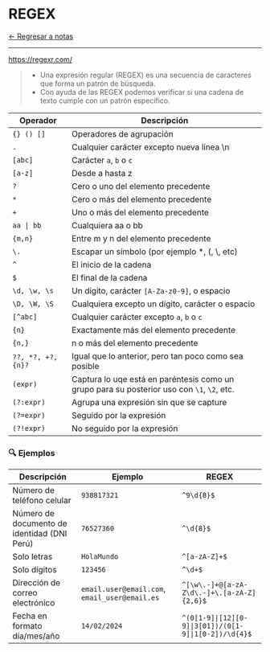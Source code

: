 # REGEX

[← Regresar a notas](./../../../../../../resources/readmes/README.md) <br>

---

https://regexr.com/

> - Una expresión regular (REGEX) es una secuencia de caracteres que forma un patrón de búsqueda.
> - Con ayuda de las REGEX podemos verificar si una cadena de texto cumple con un patrón específico.

| Operador           | Descripción                                                                                | 
|--------------------|--------------------------------------------------------------------------------------------|
| `{} () []`         | Operadores de agrupación                                                                   |
| `.`                | Cualquier carácter excepto nueva línea \n                                                  |
| `[abc]`            | Carácter `a`, `b` o `c`                                                                    |
| `[a-z]`            | Desde a hasta z                                                                            |
| `?`                | Cero o uno del elemento precedente                                                         |
| `*`                | Cero o más del elemento precedente                                                         |
| `+`                | Uno o más del elemento precedente                                                          |
| `aa \| bb`         | Cualquiera aa o bb                                                                         |
| `{m,n}`            | Entre m y n del elemento precedente                                                        |
| `\.`               | Escapar un símbolo (por ejemplo \*, \(, \\, etc)                                           |
| `^`                | El inicio de la cadena                                                                     |
| `$`                | El final de la cadena                                                                      |
| `\d, \w, \s`       | Un dígito, carácter `[A-Za-z0-9]`, o espacio                                               |
| `\D, \W, \S`       | Cualquiera excepto un dígito, carácter o espacio                                           |
| `[^abc]`           | Cualquier carácter excepto `a`, `b` o `c`                                                  |
| `{n}`              | Exactamente más del elemento precedente                                                    |
| `{n,}`             | n o más del elemento precedente                                                            |
| `??, *?, +?, {n}?` | Igual que lo anterior, pero tan poco como sea posible                                      |
| `(expr)`           | Captura lo uqe está en paréntesis como un grupo para su posterior uso con `\1`, `\2`, etc. |
| `(?:expr)`         | Agrupa una expresión sin que se capture                                                    |
| `(?=expr)`         | Seguido por la expresión                                                                   |
| `(?!expr)`         | No seguido por la expresión                                                                |

### 🔍 Ejemplos

| Descripción                                 | Ejemplo                                       | REGEX                                                 |
|---------------------------------------------|-----------------------------------------------|-------------------------------------------------------|
| Número de teléfono celular                  | `938817321`                                   | `^9\d{8}$`                                            |
| Número de documento de identidad (DNI Perú) | `76527360`                                    | `^\d{8}$`                                             |
| Solo letras                                 | `HolaMundo`                                   | `^[a-zA-Z]+$`                                         |
| Solo dígitos                                | `123456`                                      | `^\d+$`                                               |
| Dirección de correo electrónico             | `email.user@email.com`, `email_user@email.es` | `^[\w\.-]+@[a-zA-Z\d\.-]+\.[a-zA-Z]{2,6}$`            |
| Fecha en formato día/mes/año                | `14/02/2024`                                  | `^(0[1-9]\|[12][0-9]\|3[01])/(0[1-9]\|1[0-2])/\d{4}$` |